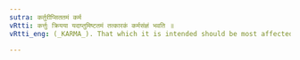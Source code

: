 ```yaml
---
sutra: कर्तुरीप्सिततमं कर्म
vRtti: कर्त्तुः क्रियया यदाप्तुमिष्टतमं तत्कारकं कर्मसंज्ञं भवति ॥
vRtti_eng: (_KARMA_). That which it is intended should be most affected by the of the agent is called the object or _karma_.

---
```


